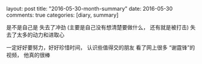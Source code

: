layout: post
title: "2016-05-30-month-summary"
date: 2016-05-30
comments: true
categories: [diary, summary]


是不是自己是 失去了冲劲 (主要是自己没有想清楚要做什么， 还有就是被打击)
失去了太多的动力和进取心  


一定好好要努力，好好珍惜时间， 认识些值得交的朋友
看了网上很多 “谢霆锋”的视频， 他真的很棒
 